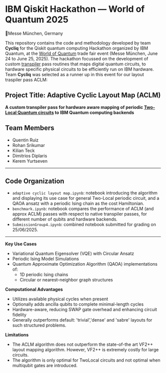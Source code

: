 #  IBM Qiskit Hackathon — World of Quantum 2025  
📍Messe München, Germany  

This repository contains the code and methodology developed by team **Cycliq** for the Qiskit quantum computing Hackathon organized by IBM Quantum, at the [World of Quantum](https://world-of-quantum.com/en/) trade fair event (Messe München, June 24 to June 25, 2025).
The hackathon focussed on the development of custom [transpiler](https://docs.quantum.ibm.com/guides/transpile) pass routines that maps digital quantum circuits, to hardware specific physical circuits to be efficiently run on IBM hardware.
Team **Cycliq** was selected as a runner up in this event for our layout traspiler pass ACLM:

##  Project Title: Adaptive Cyclic Layout Map (ACLM)  
**A custom transpiler pass for hardware aware mapping of periodic [Two-Local Quantum circuits](https://docs.quantum.ibm.com/api/qiskit/qiskit.circuit.library.TwoLocal) to IBM Quantum computing backends**

##  Team Members  
- Quentin Ruiz  
- Rohan Srikumar  
- Kilian Teck  
- Dimitrios Diplaris  
- Kerem Yurtseven  
---

 ##  Code Organization
- `adaptive cyclic layout map.ipynb`: notebook introducing the algorithm and displaying its use case for general Two-Local periodic circuit, and a QAOA ansatz with a periodic Ising chain as the cost Hamiltonian.
- `benchmark.ipynb`: notebook compares the performance of ACLM (and approx ACLM) passes with respect to native transpiler passes, for different number of qubits and hardware backends.
- `SubmissionGroup4.ipynb`: combined notebook submitted for grading on 25/06/2025.
---
**Key Use Cases**

- Variational Quantum Eigensolver (VQE) with Circular Ansatz  
- Periodic Ising Model Simulations
- Quantum Approximate Optimization Algorithm (QAOA) implementations of:  
  - 1D periodic Ising chains  
  - Circular or nearest-neighbor graph structures  
  

**Computational Advantages**

- Utilizes available physical cycles when present  
- Optionally adds ancilla qubits to complete minimal-length cycles  
- Hardware-aware, reducing SWAP gate overhead and enhancing circuit fidelity  
- Generally outperforms default: 'trivial','dense' and 'sabre' layouts for such structured problems.

**Limitations**

- The ACLM algorithm does not outperform the state-of-the art VF2++ layout mapping algorithm. However, VF2++ is extremely costly for large circuits.
- The algorithm is only optimal for TwoLocal circuits and not optimal when multiqubit gates are introduced.


 
